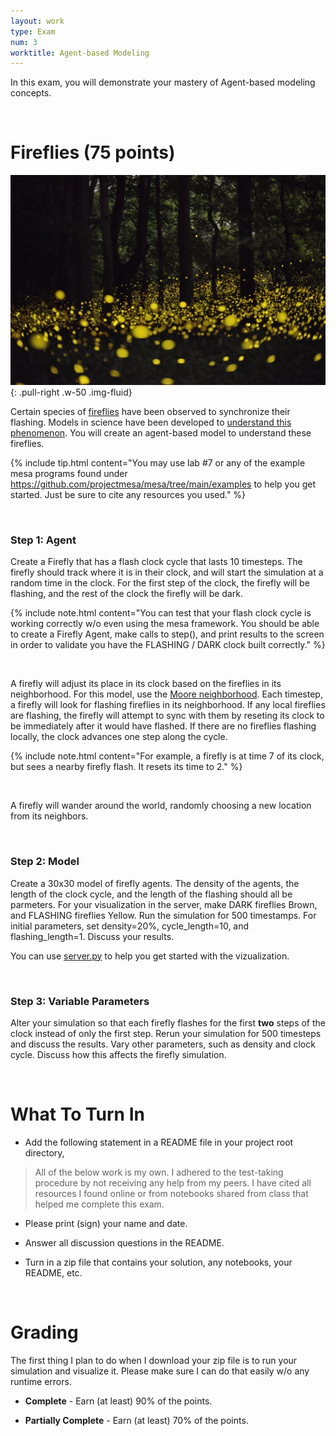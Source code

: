 ```yaml
---
layout: work
type: Exam
num: 3
worktitle: Agent-based Modeling
---
```


In this exam, you will demonstrate your mastery of Agent-based modeling concepts.

<br />

# Fireflies (75 points)

![Fireflies](../assets/images/firefliespublicdomain.jpg){: .pull-right .w-50 .img-fluid}

Certain species of [fireflies](https://www.nps.gov/grsm/learn/nature/fireflies.htm) have been observed to synchronize their flashing. Models in science have been developed to [understand this phenomenon](http://users.uoa.gr/~pjioannou/nonlin/fireflysychronization.pdf). You will create an agent-based model to understand these fireflies.


{% include tip.html content="You may use lab #7 or any of the example mesa programs found under https://github.com/projectmesa/mesa/tree/main/examples to help you get started. Just be sure to cite any resources you used." %}

<br />

### Step 1: Agent

Create a Firefly that has a flash clock cycle that lasts 10 timesteps. The firefly should track where it is in their clock, and will start the simulation at a random time in the clock. For the first step of the clock, the firefly will be flashing, and the rest of the clock the firefly will be dark.

{% include note.html content="You can test that your flash clock cycle is working correctly w/o even using the mesa framework. You should be able to create a Firefly Agent, make calls to step(), and print results to the screen in order to validate you have the FLASHING / DARK clock built correctly." %}

<br />

A firefly will adjust its place in its clock based on the fireflies in its neighborhood. For this model, use the [Moore neighborhood](https://mesa.readthedocs.io/en/latest/apis/space.html#mesa.space.Grid.get_neighborhood). Each timestep, a firefly will look for flashing fireflies in its neighborhood. If any local fireflies are flashing, the firefly will attempt to sync with them by reseting its clock to be immediately after it would have flashed. If there are no fireflies flashing locally, the clock advances one step along the cycle.

{% include note.html content="For example, a firefly is at time 7 of its clock, but sees a nearby firefly flash. It resets its time to 2." %}

<br />

A firefly will wander around the world, randomly choosing a new location from its neighbors.

<br />

### Step 2: Model

Create a 30x30 model of firefly agents. The density of the agents, the length of the clock cycle, and the length of the flashing should all be parmeters. For your visualization in the server, make DARK fireflies Brown, and FLASHING fireflies Yellow. Run the simulation for 500 timestamps. For initial parameters, set density=20%, cycle_length=10, and flashing_length=1. Discuss your results.

You can use [server.py](../assets/code/server.py) to help you get started with the vizualization. 


<br />

### Step 3: Variable Parameters

Alter your simulation so that each firefly flashes for the first **two** steps of the clock instead of only the first step. Rerun your simulation for 500 timesteps and discuss the results. Vary other parameters, such as density and clock cycle. Discuss how this affects the firefly simulation. 

<br />

# What To Turn In

* Add the following statement in a README file in your project root directory,

> All of the below work is my own. I adhered to the test-taking procedure by not receiving any help from my peers. I have cited all resources I found online or from notebooks shared from class that helped me complete this exam.

* Please print (sign) your name and date. 

* Answer all discussion questions in the README.

* Turn in a zip file that contains your solution, any notebooks, your README, etc. 

<br />

# Grading

The first thing I plan to do when I download your zip file is to run your simulation and visualize it. Please make sure I can do that easily w/o any runtime errors.

* **Complete** - Earn (at least) 90% of the points.

* **Partially Complete** - Earn (at least) 70% of the points. 
